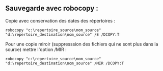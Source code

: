 ## Sauvegarde avec robocopy :

Copie avec conservation des dates des répertoires :


	robocopy "c:\repertoire_source\nom_source" "d:\repertoire_destination\nom_source" /E /DCOPY:T 

Pour une copie miroir (suppresssion des fichiers qui ne sont plus dans la source) mettre l'option /MIR :


	robocopy "c:\repertoire_source\nom_source" "d:\repertoire_destination\nom_source" /MIR /DCOPY:T 